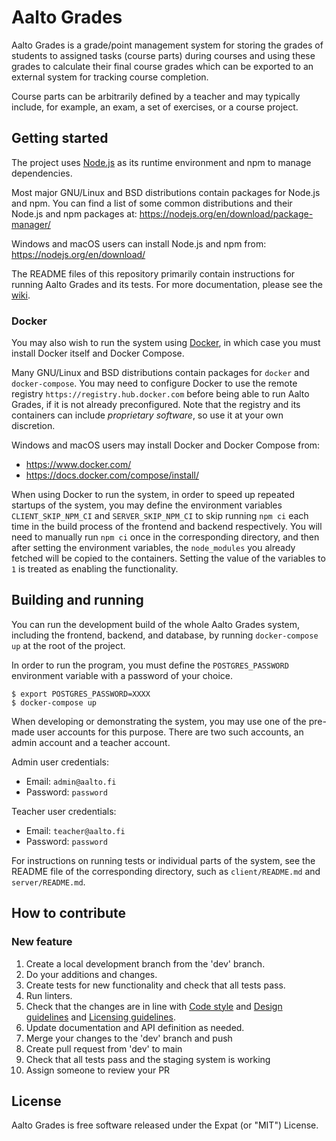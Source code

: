<!--
SPDX-FileCopyrightText: 2022 The Aalto Grades Developers

SPDX-License-Identifier: MIT
-->

# Aalto Grades

Aalto Grades is a grade/point management system for storing the grades of
students to assigned tasks (course parts) during courses and using these grades
to calculate their final course grades which can be exported to an external
system for tracking course completion.

Course parts can be arbitrarily defined by a teacher and may typically include,
for example, an exam, a set of exercises, or a course project.

## Getting started

The project uses [Node.js](https://nodejs.org/en/) as its runtime environment
and npm to manage dependencies.

Most major GNU/Linux and BSD distributions contain packages for Node.js and
npm. You can find a list of some common distributions and their Node.js and npm
packages at: https://nodejs.org/en/download/package-manager/

Windows and macOS users can install Node.js and npm from:
https://nodejs.org/en/download/

The README files of this repository primarily contain instructions for running
Aalto Grades and its tests. For more documentation, please see the
[wiki](https://github.com/aalto-grades/base-repository/wiki).

### Docker

You may also wish to run the system using [Docker](https://www.docker.com), in
which case you must install Docker itself and Docker Compose.

Many GNU/Linux and BSD distributions contain packages for `docker` and
`docker-compose`. You may need to configure Docker to use the remote registry
`https://registry.hub.docker.com` before being able to run Aalto Grades, if it
is not already preconfigured. Note that the registry and its containers can
include _proprietary software_, so use it at your own discretion.

Windows and macOS users may install Docker and Docker Compose from:

- https://www.docker.com/
- https://docs.docker.com/compose/install/

When using Docker to run the system, in order to speed up repeated startups of
the system, you may define the environment variables `CLIENT_SKIP_NPM_CI` and
`SERVER_SKIP_NPM_CI` to skip running `npm ci` each time in the build process
of the frontend and backend respectively. You will need to manually run
`npm ci` once in the corresponding directory, and then after setting the
environment variables, the `node_modules` you already fetched will be copied to
the containers. Setting the value of the variables to `1` is treated as
enabling the functionality.

## Building and running

You can run the development build of the whole Aalto Grades system, including
the frontend, backend, and database, by running `docker-compose up` at the root
of the project.

In order to run the program, you must define the `POSTGRES_PASSWORD`
environment variable with a password of your choice.

```
$ export POSTGRES_PASSWORD=XXXX
$ docker-compose up
```

When developing or demonstrating the system, you may use one of the pre-made
user accounts for this purpose. There are two such accounts, an admin account
and a teacher account.

Admin user credentials:

- Email: `admin@aalto.fi`
- Password: `password`

Teacher user credentials:

- Email: `teacher@aalto.fi`
- Password: `password`

For instructions on running tests or individual parts of the system, see the
README file of the corresponding directory, such as `client/README.md` and
`server/README.md`.

## How to contribute

### New feature

1. Create a local development branch from the 'dev' branch.
2. Do your additions and changes.
3. Create tests for new functionality and check that all tests pass.
4. Run linters.
5. Check that the changes are in line with [Code style](https://github.com/aalto-grades/base-repository/wiki/Code-style) and [Design guidelines](https://github.com/aalto-grades/base-repository/wiki/Design-Guidelines) and [Licensing guidelines](https://github.com/aalto-grades/base-repository/wiki/Licensing-Guidelines).
6. Update documentation and API definition as needed.
7. Merge your changes to the 'dev' branch and push
8. Create pull request from 'dev' to main
9. Check that all tests pass and the staging system is working
10. Assign someone to review your PR

## License

Aalto Grades is free software released under the Expat (or "MIT") License.
